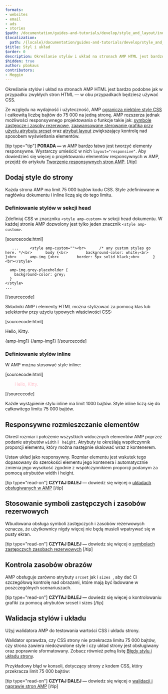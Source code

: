 ```yaml
---
formats:
- websites
- email
- ads
- stories
$path: /documentation/guides-and-tutorials/develop/style_and_layout/index.html
$localization:
  path: /{locale}/documentation/guides-and-tutorials/develop/style_and_layout/index.html
$title: Styl i układ
$order: 0
description: Określanie stylów i układ na stronach AMP HTML jest bardzo podobne jak w przypadku zwykłych stron HTML — w obu przypadkach będziesz używać CSS.
$hidden: true
author: pbakaus
contributors:
- Meggin
---
```


Określanie stylów i układ na stronach AMP HTML jest bardzo podobne jak w przypadku zwykłych stron HTML — w obu przypadkach będziesz używać CSS.

Ze względu na wydajność i użyteczność, AMP [ogranicza niektóre style CSS](style_pages.md) i całkowitą liczbę bajtów do 75 000 na jedną stronę. AMP rozszerza jednak możliwości responsywnego projektowania o funkcje takie jak: [symbole zastępcze i zasoby rezerwowe](placeholders.md), [zaawansowane sterowanie grafiką przy użyciu atrybutu srcset](art_direction.md) oraz [atrybut layout](control_layout.md) zwiększający kontrolę nad sposobem wyświetlania elementów.

[tip type="tip"] **PORADA —** w AMP bardzo łatwo jest tworzyć elementy responsywne. Wystarczy umieścić w nich `layout="responsive"`. Aby dowiedzieć się więcej o projektowaniu elementów responsywnych w AMP, przejdź do artykułu [Tworzenie responsywnych stron AMP](responsive_design.md). [/tip]

## Dodaj style do strony <a name="add-styles-to-a-page"></a>

Każda strona AMP ma limit 75 000 bajtów kodu CSS. Style zdefiniowane w nagłówku dokumentu i inline liczą się do tego limitu.

### Definiowanie stylów w sekcji head

Zdefiniuj CSS w znaczniku `<style amp-custom>` w sekcji head dokumentu. W każdej stronie AMP dozwolony jest tylko jeden znacznik `<style amp-custom>`.

[sourcecode:html] <!doctype html>

       ...     <style amp-custom=""><br>      /* any custom styles go here. */<br>      body {<br>        background-color: white;<br>      }<br>      amp-img {<br>        border: 5px solid black;<br>      }<br></style>

```
  amp-img.grey-placeholder {
    background-color: grey;
  }
</style>
...
```

   [/sourcecode]

Składniki AMP i elementy HTML można stylizować za pomocą klas lub selektorów przy użyciu typowych właściwości CSS:

[sourcecode:html]

   <p>Hello, Kitty.</p>   {amp-img1}   {/amp-img1}  [/sourcecode]

### Definiowanie stylów  inline

W AMP można stosować style inline:

[sourcecode:html]

   <p style="color:pink;margin-left:30px;">Hello, Kitty.</p>  [/sourcecode]

Każde wystąpienie stylu inline ma limit 1000 bajtów. Style inline liczą się do całkowitego limitu 75 000 bajtów.

## Responsywne rozmieszczanie elementów

Określ rozmiar i położenie wszystkich widocznych elementów AMP poprzez podanie atrybutów `width` i ` height`. Atrybuty te określają współczynnik proporcji elementu, który można następnie skalować wraz z kontenerem.

Ustaw układ jako responsywny. Rozmiar elementu jest wskutek tego dopasowany do szerokości elementu jego kontenera i automatycznie zmienia jego wysokość zgodnie z współczynnikiem proporcji podanym za pomocą atrybutów width i height.

[tip type="read-on"] **CZYTAJ DALEJ —** dowiedz się więcej o [układach obsługiwanych w AMP](control_layout.md) [/tip]

## Stosowanie symboli zastępczych i zasobów rezerwowych

Wbudowana obsługa symboli zastępczych i zasobów rezerwowych oznacza, że użytkownicy nigdy więcej nie będą musieli wpatrywać się w pusty ekran.

[tip type="read-on"] **CZYTAJ DALEJ —** dowiedz się więcej o [symbolach zastępczych zasobach rezerwowych](placeholders.md) [/tip]

## Kontrola zasobów obrazów

AMP obsługuje zarówno atrybuty `srcset` jak i `sizes `, aby dać Ci szczegółową kontrolę nad obrazami, które mają być ładowane w poszczególnych scenariuszach.

[tip type="read-on"] <strong>CZYTAJ DALEJ —</strong> dowiedz się więcej o <a>kontrolowaniu grafiki za pomocą atrybutów srcset i sizes</a> [/tip]

## Walidacja stylów i układu

Użyj walidatora AMP do testowania wartości CSS i układu strony.

Walidator sprawdza, czy CSS strony nie przekracza limitu 75 000 bajtów, czy strona zawiera niedozwolone style i czy układ strony jest obsługiwany oraz poprawnie sformatowany. Zobacz również pełną listę [Błędy stylu i układu strony](../../../../documentation/guides-and-tutorials/learn/validation-workflow/validation_errors.md#style-and-layout-errors).

Przykładowy błąd w konsoli, dotyczący strony z kodem CSS, który przekracza limit 75 000 bajtów:

<amp-img src="/static/img/docs/too_much_css.png" width="1404" height="334" layout="responsive"></amp-img>

[tip type="read-on"] **CZYTAJ DALEJ —** dowiedz się więcej o [walidacji i naprawie stron AMP](../../../../documentation/guides-and-tutorials/learn/validation-workflow/validate_amp.md) [/tip]
